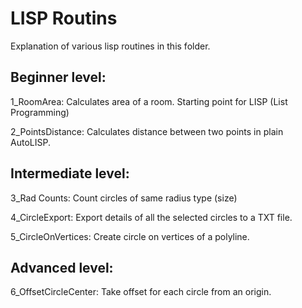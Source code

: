 # LISP Routins

Explanation of various lisp routines in this folder.

Beginner level:
---------------
1_RoomArea: Calculates area of a room. Starting point for LISP (List Programming)

2_PointsDistance: Calculates distance between two points in plain AutoLISP.


Intermediate level:
---------------
3_Rad Counts: Count circles of same radius type (size)

4_CircleExport: Export details of all the selected circles to a TXT file. 

5_CircleOnVertices: Create circle on vertices of a polyline.

Advanced level:
---------------

6_OffsetCircleCenter: Take offset for each circle from an origin. 